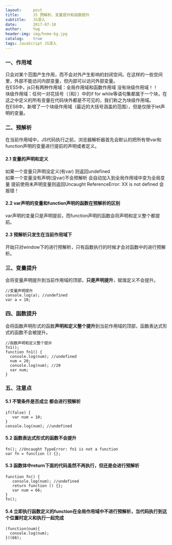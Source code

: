 ```yaml
---
layout:     post
title:      JS 预解析、变量提升和函数提升
subtitle:   JS深入
date:       2017-07-10
author:     Ywg
header-img: img/home-bg.jpg
catalog:    true
tags: JavaScript JS深入
---
```


### 一、作用域 
只会对某个范围产生作用，而不会对外产生影响的封闭空间。在这样的一些空间里，外部不能访问内部变量，但内部可以访问外部变量。<br>
在ES5中，js只有两种作用域：全局作用域和函数作用域 没有块级作用域！！<br>
块级作用域：任何一对花括号（｛和｝）中的if for while等语句集都属于一个块，在这之中定义的所有变量在代码块外都是不可见的，我们称之为块级作用域。   <br> 
在ES6中，新增了一个块级作用域（最近的大括号涵盖的范围），但是仅限于let声明的变量。

### 二、预解析
在当前作用域中，JS代码执行之前，浏览器解析器首先会默认的把所有带var和function声明的变量进行提前的声明或者定义。

#### 2.1 变量的声明和定义
如果一个变量只声明没定义(有var) 则返回undefined <br>
如果一个变量没有声明(没var)不会预解析 会自动加入到全局作用域中变为全局变量 提前使用未声明变量则返回Uncaught ReferenceError: XX is not defined 会报错！
 
#### 2.2 var声明的变量和function声明的函数在预解析的区别
var声明的变量只是声明提前，而function声明的函数会将声明和定义整个都提前。

#### 2.3 预解析只发生在当前作用域下
开始只对window下的进行预解析，只有函数执行的时候才会对函数中的进行预解析。 
             
### 三、变量提升
会将变量声明提升到当前作用域的顶部，**只是声明提升**，赋值定义不会提升。 
```
//变量声明提升
console.log(a); //undefined
var a = 10;
```

### 四、函数提升
会将函数声明形式的函数**声明和定义整个提升**到当前作用域的顶部，函数表达式形式的函数不会被提升。

``` 
//函数声明和定义整个提升
fn1();
function fn1() {
  console.log(num); //undefined
  num = 20;
  console.log(num); //20
  var num;
}
```  

### 五、注意点

#### 5.1 不管条件是否成立 都会进行预解析

``` 
if(false) {
   var num = 10;
}
console.log(num); //undefined
``` 
	
#### 5.2 函数表达式形式的函数不会提升

``` 
fn(); //Uncaught TypeError: fn1 is not a function
var fn = function () {};
``` 

#### 5.3 函数体中return下面的代码虽然不再执行，但还是会进行预解析
	
``` 
function fn() {
   console.log(num); //undefined
   return function () {};
   var num = 66;
}
fn();
``` 

#### 5.4 立即执行函数定义的function在全局作用域中不进行预解析，当代码执行到这个位置时定义和执行一起完成
``` 
(function(num){
  console.log(num);
})(66);
``` 
